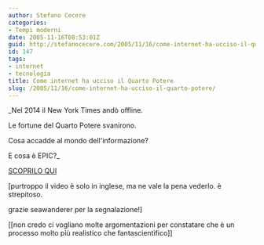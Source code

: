 ```yaml
---
author: Stefano Cecere
categories:
- Tempi moderni
date: 2005-11-16T08:53:01Z
guid: http://stefanocecere.com/2005/11/16/come-internet-ha-ucciso-il-quarto-potere/
id: 147
tags:
- internet
- tecnologia
title: Come internet ha ucciso il Quarto Potere
slug: /2005/11/16/come-internet-ha-ucciso-il-quarto-potere/
---
```


<img src='/wp-content/terra_dallo_spazio.jpg' alt='' align='left' />_Nel 2014 il New York Times andò offline.
  
Le fortune del Quarto Potere svanirono.
  
Cosa accadde al mondo dell'informazione?
  
E cosa è EPIC?_

<a href="http://www.idorosen.com/mirrors/robinsloan.com/epic/" target="_blank">SCOPRILO QUI</a>

[purtroppo il video è solo in inglese, ma ne vale la pena vederlo. è strepitoso.
  
grazie seawanderer per la segnalazione!]

[[non credo ci vogliano molte argomentazioni per constatare che è un processo molto pi&#xf9; realistico che fantascientifico]]